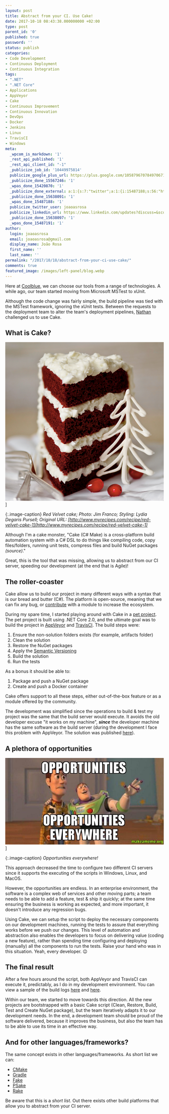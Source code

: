 ```yaml
---
layout: post
title: Abstract from your CI. Use Cake!
date: 2017-10-18 08:43:38.000000000 +02:00
type: post
parent_id: '0'
published: true
password: ''
status: publish
categories:
- Code Development
- Continuous Deployment
- Continuous Integration
tags:
- ".NET"
- ".NET Core"
- Applications
- AppVeyor
- Cake
- Continuous Improvement
- Continuous Innovation
- DevOps
- Docker
- Jenkins
- Linux
- TravisCI
- Windows
meta:
  _wpcom_is_markdown: '1'
  _rest_api_published: '1'
  _rest_api_client_id: "-1"
  _publicize_job_id: '10449975814'
  publicize_google_plus_url: https://plus.google.com/105879670784970671735/posts/eacqRYCL518
  _publicize_done_15567246: '1'
  _wpas_done_15420870: '1'
  _publicize_done_external: a:1:{s:7:"twitter";a:1:{i:15487188;s:56:"https://twitter.com/joaoasrosa/status/920540881828155392";}}
  _publicize_done_15638091: '1'
  _wpas_done_15487188: '1'
  publicize_twitter_user: joaoasrosa
  publicize_linkedin_url: https://www.linkedin.com/updates?discuss=&scope=27794317&stype=M&topic=6326306575438876672&type=U&a=YlCS
  _publicize_done_15638097: '1'
  _wpas_done_15487191: '1'
author:
  login: joaoasrosa
  email: joaoasrosa@gmail.com
  display_name: João Rosa
  first_name: ''
  last_name: ''
permalink: "/2017/10/18/abstract-from-your-ci-use-cake/"
comments: true
featured_image: /images/left-panel/blog.webp
---
```

Here at [Coolblue](https://www.coolblue.nl), we can choose our tools from a range of technologies. A while ago, our team started moving from Microsoft MSTest to xUnit.

Although the code change was fairly simple, the build pipeline was tied with the MSTest framework, ignoring the xUnit tests. Between the requests to the deployment team to alter the team's deployment pipelines, [Nathan](https://nathanjohnstone.wordpress.com/) challenged us to use Cake.

[](#what-is-cake)What is Cake?
------------------------------

![The Cake](/images/assets/68747470733a2f2f63646e2d696d6167652e6d79726563697065732e636f6d2f73697465732f64656661756c742f66696c65732f7265642d76656c7665742d63616b652d636f636f6e75742d637265616d2d6368656573652d66726f7374696e672d63726f702d736c2e6a7067)] 

{:.image-caption}
*Red Velvet cake; Photo: Jim Franco; Styling: Lydia Degaris Pursell; Original URL: [http://www.myrecipes.com/recipe/red-velvet-cake-1](http://www.myrecipes.com/recipe/red-velvet-cake-1)*

Although I'm a cake monster, "Cake (C# Make) is a cross-platform build automation system with a C# DSL to do things like compiling code, copy files/folders, running unit tests, compress files and build NuGet packages _(source)_."

Great, this is the tool that was missing, allowing us to abstract from our CI server, speeding our development (at the end that is Agile)!

[](#the-roller-coast)The roller-coaster
---------------------------------------

Cake allow us to build our project in many different ways with a syntax that is our bread and butter (C#). The platform is open-source, meaning that we can fix any bug, or [contribute](https://cakebuild.net/docs/contributing/contribution-guidelines) with a module to increase the ecosystem.

During my spare time, I started playing around with Cake in a [pet project](https://github.com/joaoasrosa/pullrequests-viewer). The pet project is built using .NET Core 2.0, and the ultimate goal was to build the project in [AppVeyor](https://www.appveyor.com/) and [TravisCI](https://travis-ci.org/). The build steps were:

1.  Ensure the non-solution folders exists (for example, artifacts folder)
2.  Clean the solution
3.  Restore the NuGet packages
4.  Apply the [Semantic Versioning](http://semver.org/)
5.  Build the solution
6.  Run the tests

As a bonus it should be able to:

1.  Package and push a NuGet package
2.  Create and push a Docker container

Cake offers support to all these steps, either out-of-the-box feature or as a module offered by the community.

The development was simplified since the operations to build & test my project was the same that the build server would execute. It avoids the old developer excuse "it works on my machine", _**since**_ the developer machine has the same software as the build server (during the development I face this problem with AppVeyor. The solution was published [here](https://anotherlookontech.wordpress.com/2017/08/10/build-a-net-core-2-0-application-in-appveyor/)).

[](#a-plethora-of-opportunities)A plethora of opportunities
-----------------------------------------------------------

![Opportunities everywhere!](/images/assets/68747470733a2f2f6d656469612e6d616b65616d656d652e6f72672f637265617465642f4f50504f5254554e49544945532d4f50504f5254554e49544945532d455645525957484552452d316b657575732e6a7067)]

{:.image-caption}
*Opportunities everywhere!*

This approach decreased the time to configure two different CI servers since it supports the executing of the scripts in Windows, Linux, and MacOS.

However, the opportunities are endless. In an enterprise environment, the software is a complex web of services and other moving parts; a team needs to be able to add a feature, test & ship it quickly; at the same time ensuring the business is working as expected, and more important, it doesn't introduce any regression bugs.

Using Cake, we can setup the script to deploy the necessary components on our development machines, running the tests to assure that everything works before we push our changes. This level of automation and abstraction also enables the developers to focus on delivering value (coding a new feature), rather than spending time configuring and deploying (manually) all the components to run the tests. Raise your hand who was in this situation. Yeah, every developer. 😉

[](#the-final-result)The final result
-------------------------------------

After a few hours around the script, both AppVeyor and TravisCI can execute it, predictably, as I do in my development environment. You can view a sample of the build logs [here](https://ci.appveyor.com/project/joaoasrosa/pullrequests-viewer) and [here](https://travis-ci.org/joaoasrosa/pullrequests-viewer).

Within our team, we started to move towards this direction. All the new projects are bootstrapped with a basic Cake script (Clean, Restore, Build, Test and Create NuGet package), but the team iteratively adapts it to our development needs. In the end, a development team should be proud of the software delivered, because it improves the business, but also the team has to be able to use its time in an effective way.

[](#and-for-other-languagesframeworks)And for other languages/frameworks?
-------------------------------------------------------------------------

The same concept exists in other languages/frameworks. As short list we can:

*   [CMake](https://cmake.org/)
*   [Gradle](https://gradle.org/)
*   [Fake](https://fake.build/)
*   [PSake](https://github.com/psake/psake)
*   [Rake](https://ruby.github.io/rake/)

Be aware that this is a _short list_. Out there exists other build platforms that allow you to abstract from your CI server.
